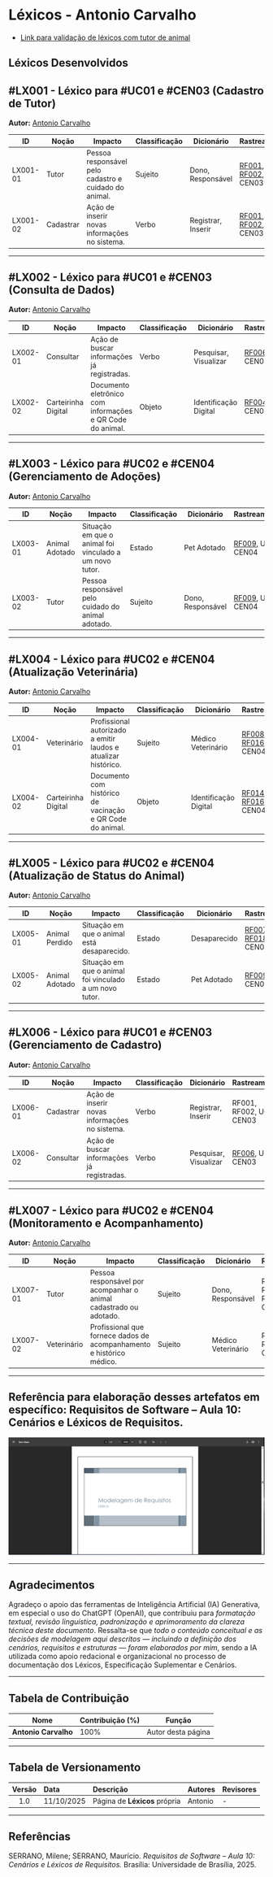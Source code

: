 # Léxicos - Antonio Carvalho

* [Link para validação de léxicos com tutor de animal](https://www.youtube.com/watch?v=q3XY4oEoQQo)

## Léxicos Desenvolvidos


<a id="lx001"></a>

## #LX001 - Léxico para #UC01 e #CEN03 (Cadastro de Tutor)

**Autor:** [Antonio Carvalho](https://github.com/antonioscarvalho)

| ID        | Noção    | Impacto                                                                 | Classificação | Dicionário         | Rastreamento |
| ---------- | -------- | ------------------------------------------------------------------------ | ------------- | ------------------ | ------------- |
| LX001-01   | Tutor    | Pessoa responsável pelo cadastro e cuidado do animal.                   | Sujeito       | Dono, Responsável  | [RF001](../../elicitacao/tecnicas_elicitacao/requisitos_elicitados.md#rf001), [RF002](../../elicitacao/tecnicas_elicitacao/requisitos_elicitados.md#rf002), UC01, CEN03 |
| LX001-02   | Cadastrar | Ação de inserir novas informações no sistema.                          | Verbo         | Registrar, Inserir | [RF001](../../elicitacao/tecnicas_elicitacao/requisitos_elicitados.md#rf001), [RF002](../../elicitacao/tecnicas_elicitacao/requisitos_elicitados.md#rf002), UC01, CEN03 |

---

<a id="lx002"></a>

## #LX002 - Léxico para #UC01 e #CEN03 (Consulta de Dados)

**Autor:** [Antonio Carvalho](https://github.com/antonioscarvalho)

| ID        | Noção     | Impacto                                                                 | Classificação | Dicionário             | Rastreamento |
| ---------- | ---------- | ------------------------------------------------------------------------ | ------------- | ---------------------- | ------------- |
| LX002-01   | Consultar  | Ação de buscar informações já registradas.                              | Verbo         | Pesquisar, Visualizar  | [RF006](../../elicitacao/tecnicas_elicitacao/requisitos_elicitados.md#rf006), UC01, CEN03 |
| LX002-02   | Carteirinha Digital | Documento eletrônico com informações e QR Code do animal.      | Objeto        | Identificação Digital  | [RF004](../../elicitacao/tecnicas_elicitacao/requisitos_elicitados.md#rf014), UC01, CEN03 |

---

<a id="lx003"></a>

## #LX003 - Léxico para #UC02 e #CEN04 (Gerenciamento de Adoções)

**Autor:** [Antonio Carvalho](https://github.com/antonioscarvalho)

| ID        | Noção          | Impacto                                                                 | Classificação | Dicionário           | Rastreamento |
| ---------- | --------------- | ------------------------------------------------------------------------ | ------------- | -------------------- | ------------- |
| LX003-01   | Animal Adotado  | Situação em que o animal foi vinculado a um novo tutor.                  | Estado        | Pet Adotado          | [RF009](../../elicitacao/tecnicas_elicitacao/requisitos_elicitados.md#rf009), UC02, CEN04 |
| LX003-02   | Tutor           | Pessoa responsável pelo cuidado do animal adotado.                      | Sujeito       | Dono, Responsável    | [RF009](../../elicitacao/tecnicas_elicitacao/requisitos_elicitados.md#rf009), UC02, CEN04 |

---

<a id="lx004"></a>

## #LX004 - Léxico para #UC02 e #CEN04 (Atualização Veterinária)

**Autor:** [Antonio Carvalho](https://github.com/antonioscarvalho)

| ID        | Noção         | Impacto                                                                 | Classificação | Dicionário            | Rastreamento |
| ---------- | -------------- | ------------------------------------------------------------------------ | ------------- | --------------------- | ------------- |
| LX004-01   | Veterinário    | Profissional autorizado a emitir laudos e atualizar histórico.           | Sujeito       | Médico Veterinário    | [RF008](../../elicitacao/tecnicas_elicitacao/requisitos_elicitados.md#rf008), [RF016](../../elicitacao/tecnicas_elicitacao/requisitos_elicitados.md#rf016), UC02, CEN04 |
| LX004-02   | Carteirinha Digital | Documento com histórico de vacinação e QR Code do animal.           | Objeto        | Identificação Digital | [RF014](../../elicitacao/tecnicas_elicitacao/requisitos_elicitados.md#rf014), [RF016](../../elicitacao/tecnicas_elicitacao/requisitos_elicitados.md#rf016), UC02, CEN04 |

---

<a id="lx005"></a>

## #LX005 - Léxico para #UC02 e #CEN04 (Atualização de Status do Animal)

**Autor:** [Antonio Carvalho](https://github.com/antonioscarvalho)

| ID        | Noção          | Impacto                                                                 | Classificação | Dicionário         | Rastreamento |
| ---------- | --------------- | ------------------------------------------------------------------------ | ------------- | ------------------ | ------------- |
| LX005-01   | Animal Perdido  | Situação em que o animal está desaparecido.                              | Estado        | Desaparecido       | [RF007](../../elicitacao/tecnicas_elicitacao/requisitos_elicitados.md#rf007), [RF018](../../elicitacao/tecnicas_elicitacao/requisitos_elicitados.md#rf018), UC02, CEN04 |
| LX005-02   | Animal Adotado  | Situação em que o animal foi vinculado a um novo tutor.                  | Estado        | Pet Adotado        | [RF009](../../elicitacao/tecnicas_elicitacao/requisitos_elicitados.md#rf009), UC02, CEN04 |

---

<a id="lx006"></a>

## #LX006 - Léxico para #UC01 e #CEN03 (Gerenciamento de Cadastro)

**Autor:** [Antonio Carvalho](https://github.com/antonioscarvalho)

| ID        | Noção     | Impacto                                                                 | Classificação | Dicionário        | Rastreamento |
| ---------- | ---------- | ------------------------------------------------------------------------ | ------------- | ----------------- | ------------- |
| LX006-01   | Cadastrar  | Ação de inserir novas informações no sistema.                           | Verbo         | Registrar, Inserir | RF001, RF002, UC01, CEN03 |
| LX006-02   | Consultar  | Ação de buscar informações já registradas.                               | Verbo         | Pesquisar, Visualizar | [RF006](../../elicitacao/tecnicas_elicitacao/requisitos_elicitados.md#rf006), UC01, CEN03 |

---

<a id="lx007"></a>

## #LX007 - Léxico para #UC02 e #CEN04 (Monitoramento e Acompanhamento)

**Autor:** [Antonio Carvalho](https://github.com/antonioscarvalho)

| ID        | Noção          | Impacto                                                                 | Classificação | Dicionário              | Rastreamento |
| ---------- | --------------- | ------------------------------------------------------------------------ | ------------- | ----------------------- | ------------- |
| LX007-01   | Tutor           | Pessoa responsável por acompanhar o animal cadastrado ou adotado.        | Sujeito       | Dono, Responsável       | RF001, RF002, RF009, UC02, CEN04 |
| LX007-02   | Veterinário     | Profissional que fornece dados de acompanhamento e histórico médico.     | Sujeito       | Médico Veterinário      | RF008, RF016, UC02, CEN04 |

---

## Referência para elaboração desses artefatos em específico: Requisitos de Software – Aula 10: Cenários e Léxicos de Requisitos.

![Requisitos de Software – Aula 10: Cenários e Léxicos de Requisitos. (Especificado em "Referências")](../../../assets/images/modelagem/antonio_lexicos.png)

---

## Agradecimentos

Agradeço o apoio das ferramentas de Inteligência Artificial (IA) Generativa, em especial o uso do ChatGPT (OpenAI), que contribuiu para *formatação textual, revisão linguística, padronização e aprimoramento da clareza técnica deste documento*.
Ressalta-se que *todo o conteúdo conceitual e as decisões de modelagem aqui descritos — incluindo a definição dos cenários, requisitos e estruturas — foram elaborados por mim*, sendo a IA utilizada como apoio redacional e organizacional no processo de documentação dos Léxicos, Especificação Suplementar e Cenários.

---

## Tabela de Contribuição

| Nome | Contribuição (%) | Função |
|------|------------------|--------|
| **Antonio Carvalho** | 100% | Autor desta página |

---

## Tabela de Versionamento

| Versão | Data | Descrição | Autores | Revisores |
|:------:|:-----------|:-------------------------------------------|:--------|:-----------|
| 1.0 | 11/10/2025 | Página de **Léxicos** própria | Antonio | - |

---

## Referências

SERRANO, Milene; SERRANO, Maurício. *Requisitos de Software – Aula 10: Cenários e Léxicos de Requisitos.* Brasília: Universidade de Brasília, 2025.